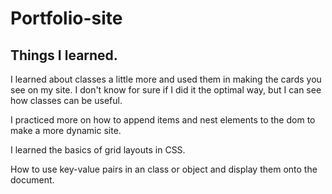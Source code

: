 # Portfolio-site
## Things I learned.

I learned about classes a little more and used them in making the cards you see on my site. I don't know  for sure if I did it the optimal way, but I can see how classes can be useful.

I practiced more on how to append items and nest elements to the dom to make a more dynamic site.

I learned the basics of grid layouts in CSS.

How to use key-value pairs in an class or object and display them onto the document.